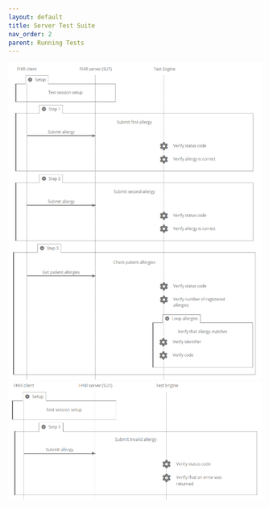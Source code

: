 ```yaml
---
layout: default
title: Server Test Suite
nav_order: 2
parent: Running Tests
---
```




![Server Test Case 1: Receive and record allergy intolerances](assets/images/ts_server1.png)
![Server Test Case 2: Reject invalid allergy intolerance](assets/images/ts_server2.png)